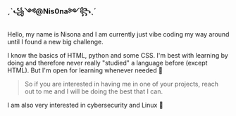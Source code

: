 ### ˏˋ꧁༺@Nis0na༻꧂ˎˊ
Hello, my name is Nisona and I am currently just vibe coding my way around until I found a new big challenge.

I know the basics of HTML, python and some CSS. I'm best with learning by doing and therefore never really "studied" a language before (except HTML). But I'm open for learning whenever needed 👀

> So if you are interested in having me in one of your projects, reach out to me and I will be doing the best that I can.

I am also very interested in cybersecurity and Linux 🐧